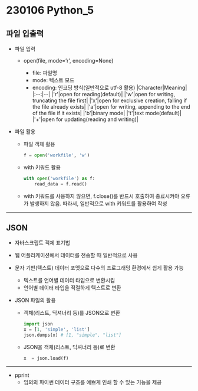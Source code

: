# 230106 Python_5

## 파일 입출력

- 파일 입력

    - open(file, mode=’r’, encoding=None)

        - file: 파일명
        - mode: 텍스트 모드
        - encoding: 인코딩 방식(일반적으로 utf-8 활용)
            |Character|Meaning|
            |:--:|--|
            |'r'|open for reading(default)|
            |'w'|open for writing, truncating the file first|
            |'x'|open for exclusive creation, falling if the file already exists|
            |'a'|open for writing, appending to the end of the file if it exists|
            |'b'|binary mode|
            |'t'|text mode(default)|
            |'+'|open for updating(reading and writing)|

- 파일 활용

    - 파일 객체 활용
        ```python
        f = open('workfile', 'w')
        ```
    - with 키워드 활용
        ```python
        with open('workfile') as f:
            read_data = f.read()
        ```

    - with 키워드를 사용하지 않으면, f.close()를 반드시 호출하여 종료시켜야 오류가 발생하지 않음. 따라서, 일반적으로 with 키워드를 활용하여 작성

---

## JSON

- 자바스크립트 객체 표기법

- 웹 어플리케이션에서 데이터를 전송할 때 일반적으로 사용

- 문자 기반(텍스트) 데이터 포멧으로 다수의 프로그래밍 환경에서 쉽게 활용 가능
    - 텍스트를 언어별 데이터 타입으로 변환시킴
    - 언어별 데이터 타입을 적절하게 텍스트로 변환

- JSON 파일의 활용

    - 객체(리스트, 딕셔너리 등)를 JSON으로 변환
        ```python
        import json
        x = [1, 'simple', 'list']
        json.dumps(x) # [1, "simple", "list"]
        ```
    - JSON을 객체(리스트, 딕셔너리 등)로 변환
        ```python
        x  = json.load(f)
        ```

---
- pprint
    - 임의의 파이썬 데이터 구조를 예쁘게 인쇄 할 수 있는 기능을 제공